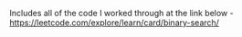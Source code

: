 Includes all of the code I worked through at the link below -
https://leetcode.com/explore/learn/card/binary-search/
